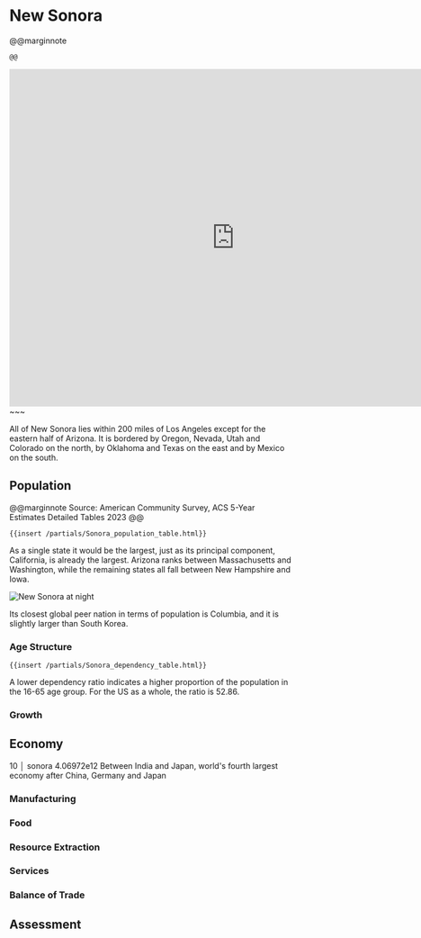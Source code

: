 # New Sonora

@@marginnote
~~~<img src="/img/sonora.png" style="width: 100%; display: block;">~~~
@@

~~~
<iframe 
	src="https://njal.s3.us-west-2.amazonaws.com/Los%20Angeles.html" 
	title="Los Angeles area map" 
	width="800" 
	height="600" 
	frameborder="0" 
	scrolling="yes">
</iframe>
~~~

All of New Sonora lies within 200 miles of Los Angeles except for the eastern half of Arizona. It is bordered by Oregon, Nevada, Utah and Colorado on the north, by Oklahoma and Texas on the east and by Mexico on the south.

## Population

@@marginnote
Source: American Community Survey, ACS 5-Year Estimates Detailed Tables 2023
@@

~~~
{{insert /partials/Sonora_population_table.html}}	
~~~

As a single state it would be the largest, just as its principal component, California, is already the largest. Arizona ranks between Massachusetts and Washington, while the remaining states all fall between New Hampshire and Iowa.

![New Sonora at night](/img/sonora_at_night.png)

Its closest global peer nation in terms of population is Columbia, and it is slightly larger than South Korea.

### Age Structure

~~~
{{insert /partials/Sonora_dependency_table.html}}	
~~~

A lower dependency ratio indicates a higher proportion of the population in the 16-65 age group. For the US as a whole, the ratio is 52.86.

### Growth
## Economy

10 │ sonora      4.06972e12
Between India and Japan, world's fourth largest economy after China, Germany and Japan
### Manufacturing
### Food
### Resource Extraction
### Services
### Balance of Trade

## Assessment